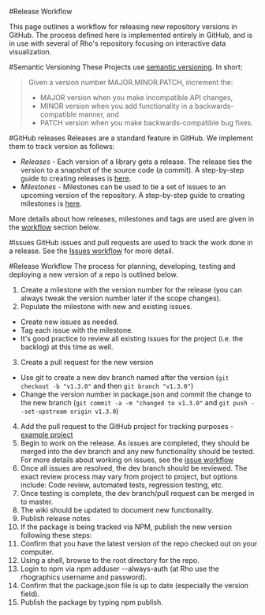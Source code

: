 #Release Workflow

This page outlines a workflow for releasing new repository versions in GitHub. The process defined here is implemented entirely in GitHub, and is in use with several of Rho's repository focusing on interactive data visualization. 

#Semantic Versioning
These Projects use [semantic versioning](http://semver.org/). In short: 

> Given a version number MAJOR.MINOR.PATCH, increment the:
> 
> - MAJOR version when you make incompatible API changes,
> - MINOR version when you add functionality in a backwards-compatible manner, and
> - PATCH version when you make backwards-compatible bug fixes.

#GitHub releases
Releases are a standard feature in GitHub. We implement them to track version as follows: 
- _Releases_ - Each version of a library gets a release. The release ties the version to a snapshot of the source code (a commit). A    step-by-step guide to creating releases is [here](https://help.github.com/articles/creating-releases/). 
- _Milestones_  - Milestones can be used to tie a set of issues to an upcoming version of the repository. A step-by-step guide to creating milestones is [here](https://help.github.com/articles/creating-and-editing-milestones-for-issues-and-pull-requests/).

More details about how releases, milestones and tags are used are given in the [workflow](#release-workflow) section below. 

#Issues
GitHub issues and pull requests are used to track the work done in a release. See the [Issues workflow]() for more detail.

#Release Workflow
The process for planning, developing, testing and deploying a new version of a repo is outlined below. 

1. Create a milestone with the version number for the release (you can always tweak the version number later if the scope changes). 
2. Populate the milestone with new and existing issues. 
 - Create new issues as needed. 
 - Tag each issue with the milestone.
 - It's good practice to review all existing issues for the project (i.e. the backlog) at this time as well.
3. Create a pull request for the new version
 - Use git to create a new dev branch named after the version (`git checkout -b "v1.3.0"` and then `git branch "v1.3.0"`)
 - Change the version number in package.json and commit the change to the new branch (`git commit -a -m "changed to v1.3.0"` and `git push --set-upstream origin v1.3.0`)
4. Add the pull request to the GitHub project for tracking purposes - [example project](https://github.com/orgs/RhoInc/projects/1)
5. Begin to work on the release. As issues are completed, they should be merged into the dev branch and any new functionality should be tested. For more details about working on issues, see the [issue workflow](https://github.com/RhoInc/open-source-handbook/tree/workflows/workflow/issues)
6. Once all issues are resolved, the dev branch should be reviewed. The exact review process may vary from project to project, but options include: Code review, automated tests, regression testing, etc.
7. Once testing is complete, the dev branch/pull request can be merged in to master. 
8. The wiki should be updated to document new functionality. 
9. Publish release notes
10. If the package is being tracked via NPM, publish the new version following these steps:  
   1. Confirm that you have the latest version of the repo checked out on your computer.
   2. Using a shell, browse to the root directory for the repo.
   3. Login to npm via npm adduser --always-auth (at Rho use the rhographics username and password).
   4. Confirm that the package.json file is up to date (especially the version field).
   5. Publish the package by typing npm publish.

